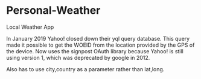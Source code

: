 # Personal-Weather
Local Weather App

In January 2019 Yahoo! closed down their yql query database. 
This query made it possible to get the WOEID from the location provided by the GPS of the device. 
Now uses the signpost OAuth library because Yahoo! is still using version 1, which was deprecated by google in 2012.

Also has to use city,country as a parameter rather than lat,long.

